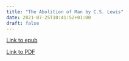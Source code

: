 ```yaml
---
title: "The Abolition of Man by C.S. Lewis"
date: 2021-07-25T10:41:52+01:00
draft: false
---
```


[Link to epub](/rdk_website/books/the_abolition_of_man.epub)

[Link to PDF](/rdk_website/books/the_abolition_of_man.pdf)